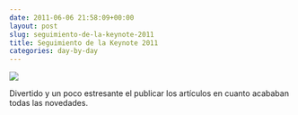 ```yaml
---
date: 2011-06-06 21:58:09+00:00
layout: post
slug: seguimiento-de-la-keynote-2011
title: Seguimiento de la Keynote 2011
categories: day-by-day
---
```


[![](http://blog.migueljulian.com/wp-content/uploads/icloud.jpg)](http://blog.migueljulian.com/wp-content/uploads/icloud.jpg)

Divertido y un poco estresante el publicar los artículos en cuanto acababan todas las novedades.
